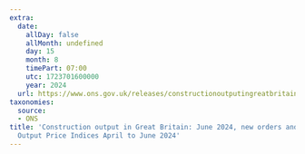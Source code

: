 ```yaml
---
extra:
  date:
    allDay: false
    allMonth: undefined
    day: 15
    month: 8
    timePart: 07:00
    utc: 1723701600000
    year: 2024
  url: https://www.ons.gov.uk/releases/constructionoutputingreatbritainjune2024newordersandconstructionoutputpriceindicesapriltojune2024
taxonomies:
  source:
  - ONS
title: 'Construction output in Great Britain: June 2024, new orders and Construction
  Output Price Indices April to June 2024'
---
```

